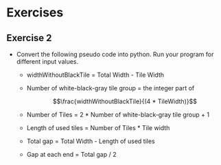 # Exercises

## Exercise 2

- Convert the following pseudo code into python. Run your program for different input values.
  - widthWithoutBlackTile = Total Width - Tile Width
  - Number of white-black-gray tile group = the integer part of

    $$\frac{widthWithoutBlackTile}{(4 * TileWidth)}$$

  - Number of Tiles = 2 * Number of white-black-gray tile group + 1
  - Length of used tiles = Number of Tiles * Tile width
  - Total gap = Total Width - Length of used tiles
  - Gap at each end = Total gap / 2
